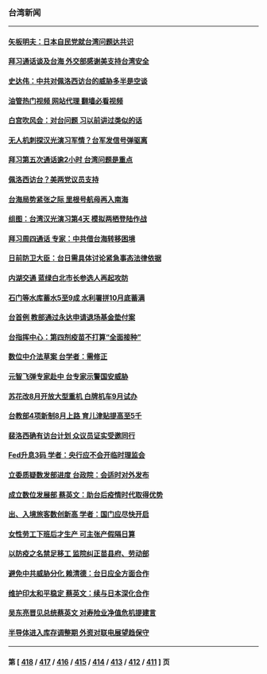 ### 台湾新闻
---
#### [矢板明夫：日本自民党就台湾问题达共识](../../pages/ncid1349361/n13791453.md?07292045) 
#### [拜习通话谈及台海 外交部感谢美支持台湾安全](../../pages/ncid1349361/n13791362.md?07292045) 
#### [史达伟：中共对佩洛西访台的威胁多半是空谈](../../pages/ncid1349361/n13791358.md?07292045) 
#### [油管热门视频 网站代理 翻墙必看视频](http://209.222.30.114:81/youtube.html?07292045)
#### [白宫吹风会：对台问题 习以前讲过类似的话](../../pages/ncid1349361/n13791127.md?07292045) 
#### [无人机刺探汉光演习军情？台军发信号弹驱离](../../pages/ncid1349361/n13791045.md?07292045) 
#### [拜习第五次通话逾2小时 台湾问题是重点](../../pages/ncid1349361/n13791055.md?07292045) 
#### [佩洛西访台？美两党议员支持](../../pages/ncid1349361/n13791014.md?07292045) 
#### [台海局势紧张之际 里根号航母再入南海](../../pages/ncid1349361/n13791053.md?07292045) 
#### [组图：台湾汉光演习第4天 模拟两栖登陆作战](../../pages/ncid1349361/n13790768.md?07292045) 
#### [拜习周四通话 专家：中共借台海转移困境](../../pages/ncid1349361/n13791016.md?07292045) 
#### [日前防卫大臣：台日需具体讨论紧急事态法律依据](../../pages/ncid1349361/n13790991.md?07292045) 
#### [内湖交通 蓝绿白北市长参选人再起攻防](../../pages/ncid1349361/n13791037.md?07292045) 
#### [石门等水库蓄水5至9成 水利署拼10月底蓄满](../../pages/ncid1349361/n13790998.md?07292045) 
#### [台首例 教部通过永达申请退场基金垫付案](../../pages/ncid1349361/n13790999.md?07292045) 
#### [台指挥中心：第四剂疫苗不打算“全面接种”](../../pages/ncid1349361/n13790996.md?07292045) 
#### [数位中介法草案 台学者：需修正](../../pages/ncid1349361/n13791002.md?07292045) 
#### [元智飞弹专家赴中 台专家示警国安威胁](../../pages/ncid1349361/n13791021.md?07292045) 
#### [苏花改8月开放大型重机 白牌机车9月试办](../../pages/ncid1349361/n13791025.md?07292045) 
#### [台教部4项新制8月上路 育儿津贴提高至5千](../../pages/ncid1349361/n13791007.md?07292045) 
#### [裴洛西确有访台计划 众议员证实受邀同行](../../pages/ncid1349361/n13790974.md?07292045) 
#### [Fed升息3码 学者：央行应不会开临时理监会](../../pages/ncid1349361/n13790976.md?07292045) 
#### [立委质疑数发部进度 台政院：会适时对外发布](../../pages/ncid1349361/n13790946.md?07292045) 
#### [成立数位发展部 蔡英文：助台后疫情时代取得优势](../../pages/ncid1349361/n13790951.md?07292045) 
#### [出、入境旅客数创新高 学者：国门应尽快开启](../../pages/ncid1349361/n13790948.md?07292045) 
#### [女性劳工下班后才生产 可主张产假隔日算](../../pages/ncid1349361/n13790953.md?07292045) 
#### [以防疫之名禁足移工 监院纠正苗县府、劳动部](../../pages/ncid1349361/n13790954.md?07292045) 
#### [避免中共威胁分化 赖清德：台日应全方面合作](../../pages/ncid1349361/n13790923.md?07292045) 
#### [维护印太和平稳定 蔡英文：续与日本深化合作](../../pages/ncid1349361/n13790864.md?07292045) 
#### [吴东亮晋见总统蔡英文 对寿险业净值危机提建言](../../pages/ncid1349361/n13790895.md?07292045) 
#### [半导体进入库存调整期 外资对联电展望趋保守](../../pages/ncid1349361/n13790897.md?07292045) 

---
#### 第 [ [418](./418.md?07292045) / [417](./417.md?07292045) / [416](./416.md?07292045) / [415](./415.md?07292045) / [414](./414.md?07292045) / [413](./413.md?07292045) / [412](./412.md?07292045) / [411](./411.md?07292045) ] 页
